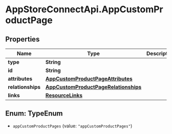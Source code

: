 # AppStoreConnectApi.AppCustomProductPage

## Properties

Name | Type | Description | Notes
------------ | ------------- | ------------- | -------------
**type** | **String** |  | 
**id** | **String** |  | 
**attributes** | [**AppCustomProductPageAttributes**](AppCustomProductPageAttributes.md) |  | [optional] 
**relationships** | [**AppCustomProductPageRelationships**](AppCustomProductPageRelationships.md) |  | [optional] 
**links** | [**ResourceLinks**](ResourceLinks.md) |  | [optional] 



## Enum: TypeEnum


* `appCustomProductPages` (value: `"appCustomProductPages"`)




